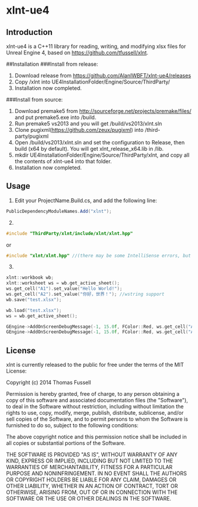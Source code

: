 xlnt-ue4
====

## Introduction
xlnt-ue4 is a C++11 library for reading, writing, and modifying xlsx files for Unreal Engine 4, based on https://github.com/tfussell/xlnt.

##Installation
###Install from release:
1. Download release from https://github.com/AlanIWBFT/xlnt-ue4/releases
2. Copy /xlnt into UE4InstallationFolder/Engine/Source/ThirdParty/
3. Installation now completed.

###Install from source:
1. Download premake5 from http://sourceforge.net/projects/premake/files/ and put premake5.exe into /build.
2. Run
      premake5 vs2013
   and you will get /build/vs2013/xlnt.sln
3. Clone pugixml(https://github.com/zeux/pugixml) into /third-party/pugixml
4. Open /build/vs2013/xlnt.sln and set the configuration to Release, then build (x64 by default). You will get xlnt_release_x64.lib in /lib.
5. mkdir UE4InstallationFolder/Engine/Source/ThirdParty/xlnt, and copy all the contents of xlnt-ue4 into that folder.
6. Installation now completed.

## Usage
1. Edit your ProjectName.Build.cs, and add the following line:
```c#
PublicDependencyModuleNames.Add("xlnt");
```

2.
```c++
#include "ThirdParty/xlnt/include/xlnt/xlnt.hpp"
```
or
```c++
#include "xlnt/xlnt.hpp" //(there may be some IntelliSense errors, but it doesn't matter)
```

3.
```c++
xlnt::workbook wb;
xlnt::worksheet ws = wb.get_active_sheet();
ws.get_cell("A1").set_value("Hello World!");
ws.get_cell("A2").set_value("你好，世界！"); //wstring support
wb.save("test.xlsx");

wb.load("test.xlsx");
ws = wb.get_active_sheet();

GEngine->AddOnScreenDebugMessage(-1, 15.0f, FColor::Red, ws.get_cell("A1").get_value().to_wstring().c_str());
GEngine->AddOnScreenDebugMessage(-1, 15.0f, FColor::Red, ws.get_cell("A2").get_value().to_wstring().c_str());
```

## License
xlnt is currently released to the public for free under the terms of the MIT License:

Copyright (c) 2014 Thomas Fussell

Permission is hereby granted, free of charge, to any person obtaining a copy
of this software and associated documentation files (the "Software"), to deal
in the Software without restriction, including without limitation the rights
to use, copy, modify, merge, publish, distribute, sublicense, and/or sell
copies of the Software, and to permit persons to whom the Software is
furnished to do so, subject to the following conditions:

The above copyright notice and this permission notice shall be included in
all copies or substantial portions of the Software.

THE SOFTWARE IS PROVIDED "AS IS", WITHOUT WARRANTY OF ANY KIND, EXPRESS OR
IMPLIED, INCLUDING BUT NOT LIMITED TO THE WARRANTIES OF MERCHANTABILITY,
FITNESS FOR A PARTICULAR PURPOSE AND NONINFRINGEMENT. IN NO EVENT SHALL THE
AUTHORS OR COPYRIGHT HOLDERS BE LIABLE FOR ANY CLAIM, DAMAGES OR OTHER
LIABILITY, WHETHER IN AN ACTION OF CONTRACT, TORT OR OTHERWISE, ARISING FROM,
OUT OF OR IN CONNECTION WITH THE SOFTWARE OR THE USE OR OTHER DEALINGS IN
THE SOFTWARE.

